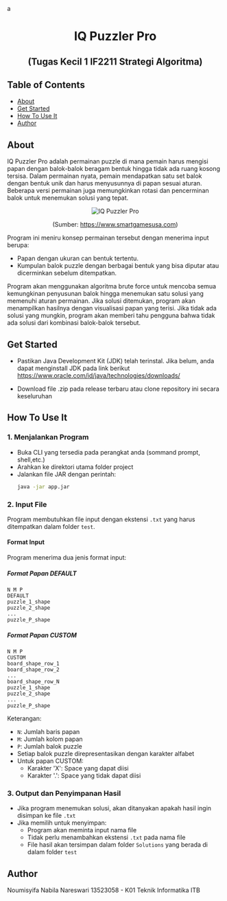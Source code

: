 a<div align="center">
<h1>IQ Puzzler Pro</h1>
<h2>(Tugas Kecil 1 IF2211 Strategi Algoritma)</h2>
</div>

## Table of Contents
- [About](#about)
- [Get Started](#get-started)
- [How To Use It](#how-to-use-it)
- [Author](#author)


## About
IQ Puzzler Pro adalah permainan puzzle di mana pemain harus mengisi papan dengan balok-balok beragam bentuk hingga tidak ada ruang kosong tersisa. Dalam permainan nyata, pemain mendapatkan satu set balok dengan bentuk unik dan harus menyusunnya di papan sesuai aturan. Beberapa versi permainan juga memungkinkan rotasi dan pencerminan balok untuk menemukan solusi yang tepat.

<div align="center">
  
![IQ Puzzler Pro](https://i.imgur.com/xtZsQai.png)

(Sumber: https://www.smartgamesusa.com)

</div>

Program ini meniru konsep permainan tersebut dengan menerima input berupa:

- Papan dengan ukuran can bentuk tertentu.
- Kumpulan balok puzzle dengan berbagai bentuk yang bisa diputar atau dicerminkan sebelum ditempatkan.

Program akan menggunakan algoritma brute force untuk mencoba semua kemungkinan penyusunan balok hingga menemukan satu solusi yang memenuhi aturan permainan. Jika solusi ditemukan, program akan menampilkan hasilnya dengan visualisasi papan yang terisi. Jika tidak ada solusi yang mungkin, program akan memberi tahu pengguna bahwa tidak ada solusi dari kombinasi balok-balok tersebut.

## Get Started
- Pastikan Java Development Kit (JDK) telah terinstal. Jika belum, anda dapat menginstall JDK pada link berikut
  https://www.oracle.com/id/java/technologies/downloads/

- Download file .zip pada release terbaru atau clone repository ini secara keseluruhan

## How To Use It

### 1. Menjalankan Program
- Buka CLI yang tersedia pada perangkat anda (sommand prompt, shell,etc.)
- Arahkan ke direktori utama folder project
- Jalankan file JAR dengan perintah:
  ```bash
  java -jar app.jar
  ```

### 2. Input File
Program membutuhkan file input dengan ekstensi `.txt` yang harus ditempatkan dalam folder `test`. 

#### Format Input
Program menerima dua jenis format input:

##### Format Papan DEFAULT
```
N M P
DEFAULT
puzzle_1_shape
puzzle_2_shape
...
puzzle_P_shape
```

##### Format Papan CUSTOM
```
N M P
CUSTOM
board_shape_row_1
board_shape_row_2
...
board_shape_row_N
puzzle_1_shape
puzzle_2_shape
...
puzzle_P_shape
```

Keterangan:
- `N`: Jumlah baris papan
- `M`: Jumlah kolom papan
- `P`: Jumlah balok puzzle
- Setiap balok puzzle direpresentasikan dengan karakter alfabet
- Untuk papan CUSTOM:
  - Karakter 'X': Space yang dapat diisi
  - Karakter '.': Space yang tidak dapat diisi

### 3. Output dan Penyimpanan Hasil
- Jika program menemukan solusi, akan ditanyakan apakah hasil ingin disimpan ke file `.txt`
- Jika memilih untuk menyimpan:
  - Program akan meminta input nama file
  - Tidak perlu menambahkan ekstensi `.txt` pada nama file
  - File hasil akan tersimpan dalam folder `Solutions` yang berada di dalam folder `test`

## Author
Noumisyifa Nabila Nareswari
13523058 - K01
Teknik Informatika ITB
